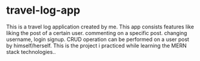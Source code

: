 # travel-log-app
This is a travel log application created by me. This app consists features like liking the post of a certain user. commenting on a specific post. changing username, login signup. CRUD operation can be performed on a user post by himself/herself. This is the project i practiced while learning the MERN stack technologies..
